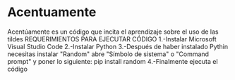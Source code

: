 # Acentuamente
Acentúamente es un código que incita el aprendizaje sobre el uso de las tildes 
REQUERIMIENTOS PARA EJECUTAR CÓDIGO
1.-Instalar Microsoft Visual Studio Code
2.-Instalar Python
3.-Después de haber instalado Pythin necesitas instalar "Random" abre "Símbolo de sistema" o "Command prompt" y poner lo siguiente: pip install random 
4.-Finalmente ejecuta el código
